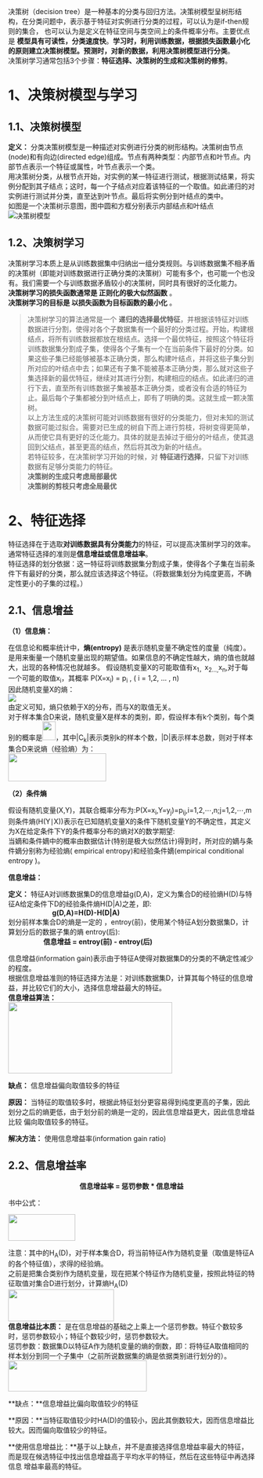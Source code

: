 决策树（decision tree）是一种基本的分类与回归方法。决策树模型呈树形结构，在分类问题中，表示基于特征对实例进行分类的过程，可以认为是if-then规则的集合，
也可以认为是定义在特征空间与类空间上的条件概率分布。主要优点是 **模型具有可读性，分类速度快**。**学习时，利用训练数据，根据损失函数最小化的原则建立决策树模型。预测时，对新的数据，利用决策树模型进行分类**。  
决策树学习通常包括3个步骤：**特征选择、决策树的生成和决策树的修剪**。  

# 1、决策树模型与学习

## 1.1、决策树模型

**定义：** 分类决策树模型是一种描述对实例进行分类的树形结构。决策树由节点(node)和有向边(directed edge)组成。节点有两种类型：内部节点和叶节点。内部节点表示一个特征或属性，叶节点表示一个类。  
用决策树分类，从根节点开始，对实例的某一特征进行测试，根据测试结果，将实例分配到其子结点；这时，每一个子结点对应着该特征的一个取值。如此递归的对实例进行测试并分类，直至达到叶节点。最后将实例分到叶结点的类中。  
如图是一个决策树示意图，图中圆和方框分别表示内部结点和叶结点  
![决策树模型](http://images0.cnblogs.com/blog/790160/201508/281727480004448.png)  
 
 ## 1.2、决策树学习
 
 决策树学习本质上是从训练数据集中归纳出一组分类规则。与训练数据集不相矛盾的决策树（即能对训练数据进行正确分类的决策树）可能有多个，也可能一个也没有。我们需要一个与训练数据矛盾较小的决策树，同时具有很好的泛化能力。    
**决策树学习的损失函数通常是 正则化的极大似然函数** 。  
**决策树学习的目标是 以损失函数为目标函数的最小化** 。    
> 决策树学习的算法通常是一个 **递归的选择最优特征**，并根据该特征对训练数据进行分割，使得对各个子数据集有一个最好的分类过程。开始，构建根结点，将所有训练数据都放在根结点。选择一个最优特征，按照这个特征将训练数据集分割成子集，使得各个子集有一个在当前条件下最好的分类。如果这些子集已经能够被基本正确分类，那么构建叶结点，并将这些子集分到所对应的叶结点中去；如果还有子集不能被基本正确分类，那么就对这些子集选择新的最优特征，继续对其进行分割，构建相应的结点。如此递归的进行下去，直至所有训练数据子集被基本正确分类，或者没有合适的特征为止。最后每个子集都被分到叶结点上，即有了明确的类。这就生成一颗决策树。  
以上方法生成的决策树可能对训练数据有很好的分类能力，但对未知的测试数据可能过拟合。需要对已生成的树自下而上进行剪枝，将树变得更简单，从而使它具有更好的泛化能力。具体的就是去掉过于细分的叶结点，使其退回到父结点，甚至更高的结点，然后将其改为新的叶结点。  
若特征较多，在决策树学习开始的时候，对 **特征进行选择**，只留下对训练数据有足够分类能力的特征。  
**决策树的生成只考虑局部最优**  
**决策树的剪枝只考虑全局最优**  

# 2、特征选择

特征选择在于选取**对训练数据具有分类能力**的特征，可以提高决策树学习的效率。通常特征选择的准则是**信息增益或信息增益率**。    
特征选择的划分依据：这一特征将训练数据集分割成子集，使得各个子集在当前条件下有最好的分类，那么就应该选择这个特征。（将数据集划分为纯度更高，不确定性更小的子集的过程。）    

## 2.1、信息增益

**（1）信息熵：** 

在信息论和概率统计中，**熵(entropy)** 是表示随机变量不确定性的度量（纯度）。是用来衡量一个随机变量出现的期望值。如果信息的不确定性越大，熵的值也就越大，出现的各种情况也就越多。
假设随机变量X的可能取值有x<sub>1，</sub>x<sub>2...,</sub>x<sub>n</sub>,对于每一个可能的取值x<sub>i</sub>，其概率 P(X=x<sub>i</sub>) = p<sub>i</sub> , ( i = 1,2, ... , n)  
因此随机变量X的熵：  
![](https://images2015.cnblogs.com/blog/1094293/201703/1094293-20170323162933986-429761079.png)  
由定义可知，熵只依赖于X的分布，而与X的取值无关。  
对于样本集合D来说，随机变量X是样本的类别，即，假设样本有k个类别，每个类别的概率是<img width="27" height="38" alt="" src="https://images2015.cnblogs.com/blog/1094293/201703/1094293-20170317131605495-1565634841.png">，其中|C<sub>k</sub>|表示类别k的样本个数，|D|表示样本总数，则对于样本集合D来说熵（经验熵）为：  
<img width="200" height="57" alt="" src="https://images2015.cnblogs.com/blog/1094293/201703/1094293-20170317154810807-1726620815.png">  

**（2）条件熵**

假设有随机变量(X,Y)，其联合概率分布为:P(X=x<sub>i</sub>,Y=y<sub>j</sub>)=p<sub>ij</sub>,i=1,2,⋯,n;j=1,2,⋯,m  
则条件熵(H(Y∣X))表示在已知随机变量X的条件下随机变量Y的不确定性，其定义为X在给定条件下Y的条件概率分布的熵对X的数学期望:  
<img alt="" src="https://img-blog.csdn.net/20141214191555257">  
当嫡和条件嫡中的概率由数据估计(特别是极大似然估计)得到时，所对应的嫡与条件嫡分别称为经验熵( empirical entropy)和经验条件嫡(empirical conditional entropy )。  

**信息增益：**

**定义：** 特征A对训练数据集D的信息增益g(D,A)，定义为集合D的经验熵H(D)与特征A给定条件下D的经验条件熵H(D|A)之差，即:  
 &emsp;   &emsp; &emsp; &emsp; &emsp;  **g(D,A)=H(D)-H(D|A)**  
划分前样本集合D的熵是一定的 ，entroy(前)，使用某个特征A划分数据集D，计算划分后的数据子集的熵 entroy(后):      
 &emsp; &emsp; &emsp; &emsp;  **信息增益 =  entroy(前) -  entroy(后)**    

信息增益(information gain)表示由于特征A使得对数据集D的分类的不确定性减少的程度。    
根据信息增益准则的特征选择方法是：对训练数据集D，计算其每个特征的信息增益，并比较它们的大小，选择信息增益最大的特征。  
**信息增益算法：**  
<img width="335" height="145"  src="http://images0.cnblogs.com/blog/790160/201508/281728022508401.png" border="0">    

**缺点：** 信息增益偏向取值较多的特征

**原因：** 当特征的取值较多时，根据此特征划分更容易得到纯度更高的子集，因此划分之后的熵更低，由于划分前的熵是一定的，因此信息增益更大，因此信息增益比较 偏向取值较多的特征。

**解决方法：** 使用信息增益率(information gain ratio)

## 2.2、信息增益率   

<div align="center"><strong>信息增益率 = 惩罚参数 * 信息增益</strong></div>     

书中公式：

<img width="137" height="54" alt="" src="https://images2015.cnblogs.com/blog/1094293/201703/1094293-20170317133854323-1046650322.png">
 
注意：其中的H<sub>A</sub>(D)，对于样本集合D，将当前特征A作为随机变量（取值是特征A的各个特征值），求得的经验熵。  
之前是把集合类别作为随机变量，现在把某个特征作为随机变量，按照此特征的特征取值对集合D进行划分，计算熵H<sub>A</sub>(D)  
<img width="216" height="65" alt="" src="https://images2015.cnblogs.com/blog/1094293/201703/1094293-20170317135209885-3830592.png">  
**信息增益比本质：** 是在信息增益的基础之上乘上一个惩罚参数。特征个数较多时，惩罚参数较小；特征个数较少时，惩罚参数较大。  
惩罚参数：数据集D以特征A作为随机变量的熵的倒数，即：将特征A取值相同的样本划分到同一个子集中（之前所说数据集的熵是依据类别进行划分的）。  
<img width="283" height="63" alt="" src="https://images2015.cnblogs.com/blog/1094293/201703/1094293-20170317132527166-2071609059.png">  

**缺点：**信息增益比偏向取值较少的特征   

**原因：**当特征取值较少时HA(D)的值较小，因此其倒数较大，因而信息增益比较大。因而偏向取值较少的特征。

**使用信息增益比：**基于以上缺点，并不是直接选择信息增益率最大的特征，而是现在候选特征中找出信息增益高于平均水平的特征，然后在这些特征中再选择信息
增益率最高的特征。
 


